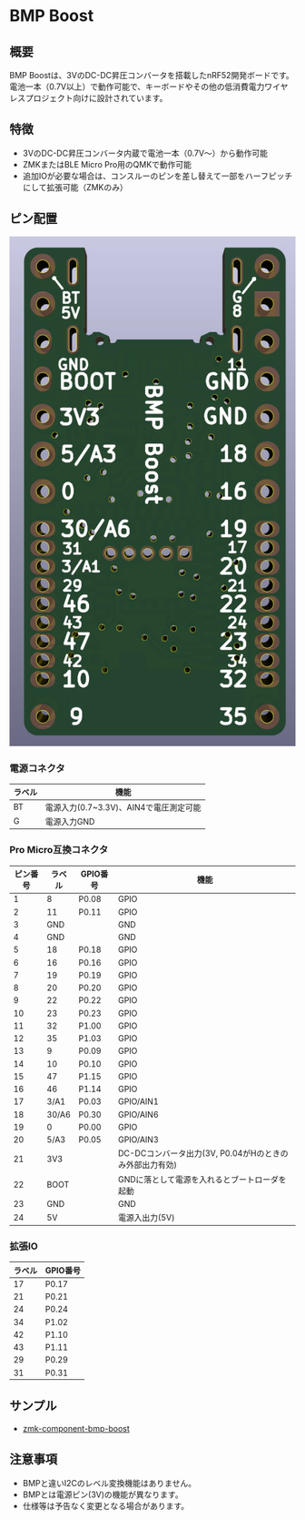 # BMP Boost


## 概要

BMP Boostは、3VのDC-DC昇圧コンバータを搭載したnRF52開発ボードです。電池一本（0.7V以上）で動作可能で、キーボードやその他の低消費電力ワイヤレスプロジェクト向けに設計されています。

## 特徴

- 3VのDC-DC昇圧コンバータ内蔵で電池一本（0.7V～）から動作可能
- ZMKまたはBLE Micro Pro用のQMKで動作可能
- 追加IOが必要な場合は、コンスルーのピンを差し替えて一部をハーフピッチにして拡張可能（ZMKのみ）

## ピン配置

![](img/bmp-boost-bottom-view.png)


### 電源コネクタ

| ラベル | 機能                                   |
| ------ | -------------------------------------- |
| BT     | 電源入力(0.7~3.3V)、AIN4で電圧測定可能 |
| G      | 電源入力GND                            |

### Pro Micro互換コネクタ

| ピン番号 | ラベル | GPIO番号 | 機能                                          |
| -------- | ------ | -------- | --------------------------------------------- |
| 1        | 8      | P0.08    | GPIO                                          |
| 2        | 11     | P0.11    | GPIO                                          |
| 3        | GND    |          | GND                                           |
| 4        | GND    |          | GND                                           |
| 5        | 18     | P0.18    | GPIO                                          |
| 6        | 16     | P0.16    | GPIO                                          |
| 7        | 19     | P0.19    | GPIO                                          |
| 8        | 20     | P0.20    | GPIO                                          |
| 9        | 22     | P0.22    | GPIO                                          |
| 10       | 23     | P0.23    | GPIO                                          |
| 11       | 32     | P1.00    | GPIO                                          |
| 12       | 35     | P1.03    | GPIO                                          |
| 13       | 9      | P0.09    | GPIO                                          |
| 14       | 10     | P0.10    | GPIO                                          |
| 15       | 47     | P1.15    | GPIO                                          |
| 16       | 46     | P1.14    | GPIO                                          |
| 17       | 3/A1   | P0.03    | GPIO/AIN1                                     |
| 18       | 30/A6  | P0.30    | GPIO/AIN6                                     |
| 19       | 0      | P0.00    | GPIO                                          |
| 20       | 5/A3   | P0.05    | GPIO/AIN3                                     |
| 21       | 3V3    |          | DC-DCコンバータ出力(3V, P0.04がHのときのみ外部出力有効)                       |
| 22       | BOOT   |          | GNDに落として電源を入れるとブートローダを起動 |
| 23       | GND    |          | GND                                           |
| 24       | 5V     |          | 電源入出力(5V)                                |

### 拡張IO

|ラベル|GPIO番号|
|-|-|
|17|P0.17|
|21|P0.21|
|24|P0.24|
|34|P1.02|
|42|P1.10|
|43|P1.11|
|29|P0.29|
|31|P0.31|


## サンプル

- [zmk-component-bmp-boost](https://github.com/sekigon-gonnoc/zmk-component-bmp-boost)


## 注意事項

- BMPと違いI2Cのレベル変換機能はありません。
- BMPとは電源ピン(3V)の機能が異なります。
- 仕様等は予告なく変更となる場合があります。